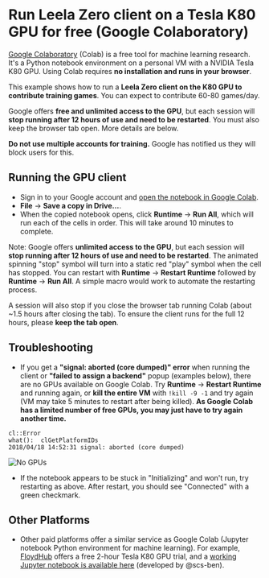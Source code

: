# Run Leela Zero client on a Tesla K80 GPU for free (Google Colaboratory)

[Google Colaboratory](https://colab.research.google.com) (Colab) is a free tool for machine learning research. It's a Python notebook environment on a personal VM with a NVIDIA Tesla K80 GPU. Using Colab requires **no installation and runs in your browser**.

This example shows how to run a **Leela Zero client on the K80 GPU to contribute training games**. You can expect to contribute 60-80 games/day.

Google offers **free and unlimited access to the GPU**, but each session will **stop running after 12 hours of use and need to be restarted**. You must also keep the browser tab open. More details are below.

**Do not use multiple accounts for training.** Google has notified us they will block users for this.

## Running the GPU client

* Sign in to your Google account and [open the notebook in Google Colab](https://colab.research.google.com/drive/1WQfPOFhkahIJSxdIjeSQqK4q30j3T1qF).
* **File** -> **Save a copy in Drive…**.
* When the copied notebook opens, click **Runtime** -> **Run All**, which will run each of the cells in order. This will take around 10 minutes to complete.

Note: Google offers **unlimited access to the GPU**, but each session will **stop running after 12 hours of use and need to be restarted**. The animated spinning "stop" symbol will turn into a static red "play" symbol when the cell has stopped. You can restart with **Runtime** -> **Restart Runtime** followed by **Runtime** -> **Run All**. A simple macro would work to automate the restarting process. 

A session will also stop if you close the browser tab running Colab (about ~1.5 hours after closing the tab). To ensure the client runs for the full 12 hours, please **keep the tab open**.

## Troubleshooting
 * If you get a **"signal: aborted (core dumped)" error** when running the client or **"failed to assign a backend"** popup (examples below), there are no GPUs available on Google Colab. Try **Runtime** -> **Restart Runtime** and running again, or **kill the entire VM** with `!kill -9 -1` and try again (VM may take 5 minutes to restart after being killed). **As Google Colab has a limited number of free GPUs, you may just have to try again another time.**
```
cl::Error
what():  clGetPlatformIDs
2018/04/18 14:52:31 signal: aborted (core dumped)
```
![No GPUs](https://i.imgur.com/UI63IrA.png)
 * If the notebook appears to be stuck in "Initializing" and won't run, try restarting as above. After restart, you should see "Connected" with a green checkmark.

## Other Platforms
 * Other paid platforms offer a similar service as Google Colab (Jupyter notebook Python environment for machine learning). For example, [FloydHub](https://www.floydhub.com/) offers a free 2-hour Tesla K80 GPU trial, and a [working Jupyter notebook is available here](https://drive.google.com/open?id=1c0rxfB5r-5-JhfNAjJfvjDFBSVYIFOq7) (developed by @scs-ben).
